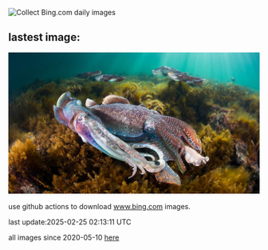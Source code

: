 ![Collect Bing.com daily images](https://github.com/counter2015/bing-daily-images/workflows/Collect%20Bing.com%20daily%20images/badge.svg)
## lastest image:
![](images/img.jpg)

use github actions to download www.bing.com images.

last update:2025-02-25 02:13:11 UTC

all images since 2020-05-10 [here](https://github.com/counter2015/bing-daily-images/tree/master/images) 

